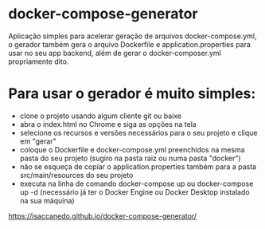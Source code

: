 # docker-compose-generator
Aplicação simples para acelerar geração de arquivos docker-compose.yml, o gerador também gera o arquivo Dockerfile e application.properties para usar no seu app backend, além de gerar o docker-composer.yml propriamente dito.

# Para usar o gerador é muito simples:

- clone o projeto usando algum cliente git ou baixe
- abra o index.html no Chrome e siga as opções na tela
- selecione os recursos e versões necessários para o seu projeto e clique em "gerar"
- coloque o Dockerfile e docker-compose.yml preenchidos na mesma pasta do seu projeto (sugiro na pasta raiz ou numa pasta "docker")
- não se esqueça de copíar o application.properties também para a pasta src/main/resources do seu projeto
- executa na linha de comando docker-compose up ou docker-compose up -d (necessário já ter o Docker Engine ou Docker Desktop instalado na sua máquina)

https://isaccanedo.github.io/docker-compose-generator/
